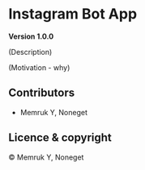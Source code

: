 # Instagram Bot App

**Version 1.0.0**

(Description)

(Motivation - why)

## Contributors 

- Memruk Y, Noneget

## Licence & copyright

© Memruk Y, Noneget